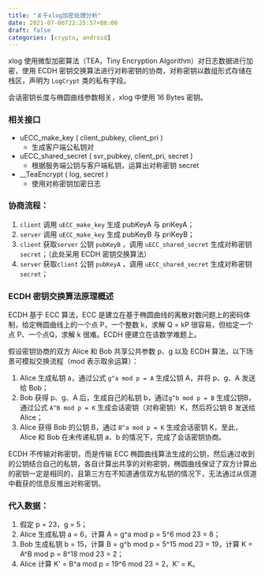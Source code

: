 ```yaml
---
title: "关于xlog加密处理分析"
date: 2021-07-06T22:25:57+08:00
draft: false
categories: [crypto, android]
---
```


xlog 使用微型加密算法（TEA，Tiny Encryption Algorithm）对日志数据进行加密，使用 ECDH 密钥交换算法进行对称密钥的协商，对称密钥以数组形式存储在栈区，声明为 `LogCrypt` 类的私有字段。

会话密钥长度与椭圆曲线参数相关，xlog 中使用 16 Bytes 密钥。

### 相关接口

- uECC_make_key ( client_pubkey, client_pri )
  - 生成客户端公私钥对
- uECC_shared_secret ( svr_pubkey, client_pri, secret )
  - 根据服务端公钥与客户端私钥，运算出对称密钥 secret
- __TeaEncrypt ( log, secret )
  - 使用对称密钥加密日志

### 协商流程：

1. `client` 调用 `uECC_make_key` 生成 pubKeyA 与 priKeyA；
2. `server` 调用 `uECC_make_key` 生成 pubKeyB 与 priKeyB；
3. `client` 获取`server` 公钥 `pubKeyB` ，调用 `uECC_shared_secret` 生成对称密钥 `secret`；（此处采用 ECDH 密钥交换算法）
4. `server` 获取`client` 公钥 `pubKeyA` ，调用 `uECC_shared_secret` 生成对称密钥 `secret`；

<!--more-->

### ECDH 密钥交换算法原理概述

ECDH 基于 ECC 算法，ECC 是建立在基于椭圆曲线的离散对数问题上的密码体制，给定椭圆曲线上的一个点 P，一个整数 k，求解 Q = kP 很容易，但给定一个点 P、一个点Q，求解 k 很难。ECDH 便建立在该数学难题上。

假设密钥协商的双方 Alice 和 Bob 共享公共参数 p、g 以及 ECDH 算法，以下场景可模拟交换流程（mod 表示取余运算）：

1. Alice 生成私钥 a，通过公式 `g^a mod p = A` 生成公钥 A，并将 p、g、A 发送给 Bob；
2. Bob 获得 p、g、A 后，生成自己的私钥 b，通过`g^b mod p = B` 生成公钥B，通过公式 `A^B mod p = K` 生成会话密钥（对称密钥）K，然后将公钥 B 发送给 Alice；
3. Alice 获得 Bob 的公钥 B，通过 `B^a mod p = K` 生成会话密钥 K，至此，Alice 和 Bob 在未传递私钥 a、b 的情况下，完成了会话密钥协商。

ECDH 不传输对称密钥，而是传输 ECC 椭圆曲线算法生成的公钥，然后通过收到的公钥结合自己的私钥，各自计算出共享的对称密钥，椭圆曲线保证了双方计算出的密钥一定是相同的，且第三方在不知道通信双方私钥的情况下，无法通过从信道中截获的信息反推出对称密钥。

### 代入数据：

1. 假定 p = 23，g = 5；
2. Alice 生成私钥 a = 6，计算 A = g^a mod p = 5^6 mod 23 = 8；
3. Bob 生成私钥 b = 15，计算 B = g^b mod p = 5^15 mod 23 = 19，计算 K = A^B mod p = 8^18 mod 23 = 2；
4. Alice 计算 K' = B^a mod p = 19^6 mod 23 = 2，K' = K。


